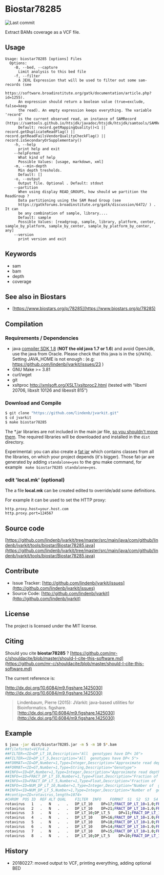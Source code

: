 # Biostar78285

![Last commit](https://img.shields.io/github/last-commit/lindenb/jvarkit.png)

Extract BAMs coverage as a VCF file.


## Usage

```
Usage: biostar78285 [options] Files
  Options:
    -B, --bed, --capture
      Limit analysis to this bed file
    -f, --filter
      A JEXL Expression that will be used to filter out some sam-records (see 
      https://software.broadinstitute.org/gatk/documentation/article.php?id=1255). 
      An expression should return a boolean value (true=exclude, false=keep 
      the read). An empty expression keeps everything. The variable 'record' 
      is the current observed read, an instance of SAMRecord (https://samtools.github.io/htsjdk/javadoc/htsjdk/htsjdk/samtools/SAMRecord.html).
      Default: record.getMappingQuality()<1 || record.getDuplicateReadFlag() || record.getReadFailsVendorQualityCheckFlag() || record.isSecondaryOrSupplementary()
    -h, --help
      print help and exit
    --helpFormat
      What kind of help
      Possible Values: [usage, markdown, xml]
    -m, --min-depth
      Min depth tresholds.
      Default: []
    -o, --output
      Output file. Optional . Default: stdout
    --partition
      When using display READ_GROUPS, how should we partition the ReadGroup ? 
      Data partitioning using the SAM Read Group (see 
      https://gatkforums.broadinstitute.org/gatk/discussion/6472/ ) . It can 
      be any combination of sample, library....
      Default: sample
      Possible Values: [readgroup, sample, library, platform, center, sample_by_platform, sample_by_center, sample_by_platform_by_center, any]
    --version
      print version and exit

```


## Keywords

 * sam
 * bam
 * depth
 * coverage



## See also in Biostars

 * [https://www.biostars.org/p/78285](https://www.biostars.org/p/78285)


## Compilation

### Requirements / Dependencies

* java [compiler SDK 1.8](http://www.oracle.com/technetwork/java/index.html) (**NOT the old java 1.7 or 1.6**) and avoid OpenJdk, use the java from Oracle. Please check that this java is in the `${PATH}`. Setting JAVA_HOME is not enough : (e.g: https://github.com/lindenb/jvarkit/issues/23 )
* GNU Make >= 3.81
* curl/wget
* git
* xsltproc http://xmlsoft.org/XSLT/xsltproc2.html (tested with "libxml 20706, libxslt 10126 and libexslt 815")


### Download and Compile

```bash
$ git clone "https://github.com/lindenb/jvarkit.git"
$ cd jvarkit
$ make biostar78285
```

The *.jar libraries are not included in the main jar file, [so you shouldn't move them](https://github.com/lindenb/jvarkit/issues/15#issuecomment-140099011 ).
The required libraries will be downloaded and installed in the `dist` directory.

Experimental: you can also create a [fat jar](https://stackoverflow.com/questions/19150811/) which contains classes from all the libraries, on which your project depends (it's bigger). Those fat-jar are generated by adding `standalone=yes` to the gnu make command, for example ` make biostar78285 standalone=yes`.

### edit 'local.mk' (optional)

The a file **local.mk** can be created edited to override/add some definitions.

For example it can be used to set the HTTP proxy:

```
http.proxy.host=your.host.com
http.proxy.port=124567
```
## Source code 

[https://github.com/lindenb/jvarkit/tree/master/src/main/java/com/github/lindenb/jvarkit/tools/biostar/Biostar78285.java](https://github.com/lindenb/jvarkit/tree/master/src/main/java/com/github/lindenb/jvarkit/tools/biostar/Biostar78285.java)

## Contribute

- Issue Tracker: [http://github.com/lindenb/jvarkit/issues](http://github.com/lindenb/jvarkit/issues)
- Source Code: [http://github.com/lindenb/jvarkit](http://github.com/lindenb/jvarkit)

## License

The project is licensed under the MIT license.

## Citing

Should you cite **biostar78285** ? [https://github.com/mr-c/shouldacite/blob/master/should-I-cite-this-software.md](https://github.com/mr-c/shouldacite/blob/master/should-I-cite-this-software.md)

The current reference is:

[http://dx.doi.org/10.6084/m9.figshare.1425030](http://dx.doi.org/10.6084/m9.figshare.1425030)

> Lindenbaum, Pierre (2015): JVarkit: java-based utilities for Bioinformatics. figshare.
> [http://dx.doi.org/10.6084/m9.figshare.1425030](http://dx.doi.org/10.6084/m9.figshare.1425030)


## Example

```bash
$ java -jar dist/biostar78285.jar -m 5 -m 10 S*.bam 
##fileformat=VCFv4.2
##FILTER=<ID=DP_LT_10,Description="All  genotypes have DP< 10">
##FILTER=<ID=DP_LT_5,Description="All  genotypes have DP< 5">
##FORMAT=<ID=DP,Number=1,Type=Integer,Description="Approximate read depth (reads with MQ=255 or with bad mates are filtered)">
##FORMAT=<ID=GT,Number=1,Type=String,Description="Genotype">
##INFO=<ID=DP,Number=1,Type=Integer,Description="Approximate read depth; some reads may have been filtered">
##INFO=<ID=FRACT_DP_LT_10,Number=1,Type=Float,Description="Fraction of  genotypes having DP< 10">
##INFO=<ID=FRACT_DP_LT_5,Number=1,Type=Float,Description="Fraction of  genotypes having DP< 5">
##INFO=<ID=NUM_DP_LT_10,Number=1,Type=Integer,Description="Number of  genotypes having DP< 10">
##INFO=<ID=NUM_DP_LT_5,Number=1,Type=Integer,Description="Number of  genotypes having DP< 5">
##contig=<ID=rotavirus,length=1074>
#CHROM	POS	ID	REF	ALT	QUAL	FILTER	INFO	FORMAT	S1	S2	S3	S4
rotavirus	1	.	N	.	.	DP_LT_10	DP=17;FRACT_DP_LT_10=1.0;FRACT_DP_LT_5=0.5;NUM_DP_LT_10=4;NUM_DP_LT_5=2	GT:DP	./.:5	./.:5	./.:3	./.:4
rotavirus	2	.	N	.	.	DP_LT_10	DP=21;FRACT_DP_LT_10=1.0;FRACT_DP_LT_5=0.5;NUM_DP_LT_10=4;NUM_DP_LT_5=2	GT:DP	./.:9	./.:4	./.:5	./.:3
rotavirus	3	.	N	.	.	DP_LT_10;DP_LT_5	DP=11;FRACT_DP_LT_10=1.0;FRACT_DP_LT_5=1.0;NUM_DP_LT_10=4;NUM_DP_LT_5=4	GT:DP	./.:4	./.:2	./.:4	./.:1
rotavirus	4	.	N	.	.	DP_LT_10	DP=16;FRACT_DP_LT_10=1.0;FRACT_DP_LT_5=0.5;NUM_DP_LT_10=4;NUM_DP_LT_5=2	GT:DP	./.:4	./.:5	./.:6	./.:1
rotavirus	5	.	N	.	.	DP_LT_10	DP=18;FRACT_DP_LT_10=1.0;FRACT_DP_LT_5=0.5;NUM_DP_LT_10=4;NUM_DP_LT_5=2	GT:DP	./.:5	./.:2	./.:7	./.:4
rotavirus	6	.	N	.	.	DP_LT_10	DP=14;FRACT_DP_LT_10=1.0;FRACT_DP_LT_5=0.75;NUM_DP_LT_10=4;NUM_DP_LT_5=3	GT:DP	./.:3	./.:3	./.:8	./.:0
rotavirus	7	.	N	.	.	DP_LT_10	DP=15;FRACT_DP_LT_10=1.0;FRACT_DP_LT_5=0.75;NUM_DP_LT_10=4;NUM_DP_LT_5=3	GT:DP	./.:8	./.:2	./.:4	./.:1
rotavirus	8	.	N	.	.	DP_LT_10;DP_LT_5	DP=10;FRACT_DP_LT_10=1.0;FRACT_DP_LT_5=1.0;NUM_DP_LT_10=4;NUM_DP_LT_5=4	GT:DP	./.:3	./.:3	./.:3	./.:1
```

## History

* 20180227: moved output to VCF, printing everything, adding optional BED



